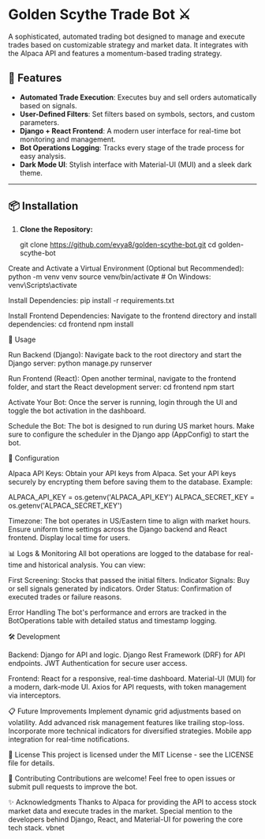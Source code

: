 # Golden Scythe Trade Bot ⚔️

A sophisticated, automated trading bot designed to manage and execute trades based on customizable strategy and market data. It integrates with the Alpaca API and features a momentum-based trading strategy.

## 🌟 Features

- **Automated Trade Execution**: Executes buy and sell orders automatically based on signals.
- **User-Defined Filters**: Set filters based on symbols, sectors, and custom parameters.
- **Django + React Frontend**: A modern user interface for real-time bot monitoring and management.
- **Bot Operations Logging**: Tracks every stage of the trade process for easy analysis.
- **Dark Mode UI**: Stylish interface with Material-UI (MUI) and a sleek dark theme.

---

## 📦 Installation

1. **Clone the Repository:**
  
   git clone https://github.com/evya8/golden-scythe-bot.git
   cd golden-scythe-bot


Create and Activate a Virtual Environment (Optional but Recommended):
python -m venv venv
source venv/bin/activate  # On Windows: venv\Scripts\activate

Install Dependencies:
pip install -r requirements.txt

Install Frontend Dependencies: Navigate to the frontend directory and install dependencies:
cd frontend
npm install


🚀 Usage

Run Backend (Django): Navigate back to the root directory and start the Django server:
python manage.py runserver

Run Frontend (React): Open another terminal, navigate to the frontend folder, and start the React development server:
cd frontend
npm start

Activate Your Bot: Once the server is running, login through the UI and toggle the bot activation in the dashboard.

Schedule the Bot: The bot is designed to run during US market hours. Make sure to configure the scheduler in the Django app (AppConfig) to start the bot.

🔧 Configuration

Alpaca API Keys:
Obtain your API keys from Alpaca.
Set your API keys securely by encrypting them before saving them to the database. 
Example:

ALPACA_API_KEY = os.getenv('ALPACA_API_KEY')
ALPACA_SECRET_KEY = os.getenv('ALPACA_SECRET_KEY')

Timezone:
The bot operates in US/Eastern time to align with market hours.
Ensure uniform time settings across the Django backend and React frontend.
Display local time for users.

📊 Logs & Monitoring
All bot operations are logged to the database for real-time and historical analysis. You can view:

First Screening: Stocks that passed the initial filters.
Indicator Signals: Buy or sell signals generated by indicators.
Order Status: Confirmation of executed trades or failure reasons.

Error Handling
The bot's performance and errors are tracked in the BotOperations table with detailed status and timestamp logging.

🛠️ Development

Backend:
Django for API and logic.
Django Rest Framework (DRF) for API endpoints.
JWT Authentication for secure user access.

Frontend:
React for a responsive, real-time dashboard.
Material-UI (MUI) for a modern, dark-mode UI.
Axios for API requests, with token management via interceptors.

📋 Future Improvements
Implement dynamic grid adjustments based on volatility.
Add advanced risk management features like trailing stop-loss.
Incorporate more technical indicators for diversified strategies.
Mobile app integration for real-time notifications.

📝 License
This project is licensed under the MIT License - see the LICENSE file for details.

🤝 Contributing
Contributions are welcome! Feel free to open issues or submit pull requests to improve the bot.

✨ Acknowledgments
Thanks to Alpaca for providing the API to access stock market data and execute trades in the market.
Special mention to the developers behind Django, React, and Material-UI for powering the core tech stack.
vbnet

